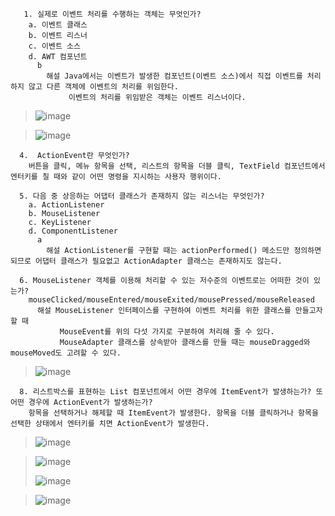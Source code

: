 ```
   1. 실제로 이벤트 처리를 수행하는 객체는 무엇인가?
    a. 이벤트 클래스 
    b. 이벤트 리스너
    c. 이벤트 소스 
    d. AWT 컴포넌트
      b 
        해설 Java에서는 이벤트가 발생한 컴포넌트(이벤트 소스)에서 직접 이벤트를 처리하지 않고 다른 객체에 이벤트의 처리를 위임한다. 
             이벤트의 처리를 위임받은 객체는 이벤트 리스너이다.
```

> ![image](https://user-images.githubusercontent.com/17442343/172013202-74a252c7-d40a-4be6-9f54-5e54ad3e509d.png)

> ![image](https://user-images.githubusercontent.com/17442343/172013215-9159e34f-e99e-4124-b2a9-b0195a866263.png)

```
  4.  ActionEvent란 무엇인가?
    버튼을 클릭, 메뉴 항목을 선택, 리스트의 항목을 더블 클릭, TextField 컴포넌트에서 엔터키를 칠 때와 같이 어떤 명령을 지시하는 사용자 행위이다.
```

```
  5. 다음 중 상응하는 어댑터 클래스가 존재하지 않는 리스너는 무엇인가?
    a. ActionListener 
    b. MouseListener
    c. KeyListener 
    d. ComponentListener
      a
        해설 ActionListener를 구현할 때는 actionPerformed() 메소드만 정의하면 되므로 어댑터 클래스가 필요없고 ActionAdapter 클래스는 존재하지도 않는다.
```

```
  6. MouseListener 객체를 이용해 처리할 수 있는 저수준의 이벤트로는 어떠한 것이 있는가? 
    mouseClicked/mouseEntered/mouseExited/mousePressed/mouseReleased
      해설 MouseListener 인터페이스를 구현하여 이벤트 처리를 위한 클래스를 만들고자 할 때
           MouseEvent를 위의 다섯 가지로 구분하여 처리해 줄 수 있다. 
           MouseAdapter 클래스를 상속받아 클래스를 만들 때는 mouseDragged와 mouseMoved도 고려할 수 있다.
```

> ![image](https://user-images.githubusercontent.com/17442343/172013389-036d12ad-9854-418d-9371-f9a9a070bbac.png)

```
  8. 리스트박스를 표현하는 List 컴포넌트에서 어떤 경우에 ItemEvent가 발생하는가? 또 어떤 경우에 ActionEvent가 발생하는가?
    항목을 선택하거나 해제할 때 ItemEvent가 발생한다. 항목을 더블 클릭하거나 항목을 선택한 상태에서 엔터키를 치면 ActionEvent가 발생한다.
```

> ![image](https://user-images.githubusercontent.com/17442343/172013499-7b184d67-257b-4e29-8748-fcd8720b4a3d.png)

> ![image](https://user-images.githubusercontent.com/17442343/172013528-47cf723a-7778-45f4-a6be-497a3212047d.png)
> 
> ![image](https://user-images.githubusercontent.com/17442343/172013537-7d9c10d4-8abc-4eb0-850e-a3ac0d10e12e.png)

> ![image](https://user-images.githubusercontent.com/17442343/172013569-97f77fff-147d-413d-b748-c9b92e390628.png)


```

```






